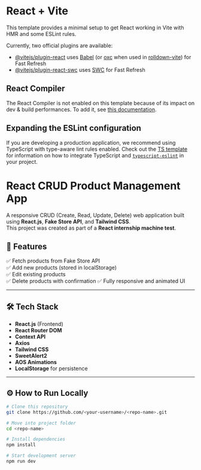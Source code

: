 # React + Vite

This template provides a minimal setup to get React working in Vite with HMR and some ESLint rules.

Currently, two official plugins are available:

- [@vitejs/plugin-react](https://github.com/vitejs/vite-plugin-react/blob/main/packages/plugin-react) uses [Babel](https://babeljs.io/) (or [oxc](https://oxc.rs) when used in [rolldown-vite](https://vite.dev/guide/rolldown)) for Fast Refresh
- [@vitejs/plugin-react-swc](https://github.com/vitejs/vite-plugin-react/blob/main/packages/plugin-react-swc) uses [SWC](https://swc.rs/) for Fast Refresh

## React Compiler

The React Compiler is not enabled on this template because of its impact on dev & build performances. To add it, see [this documentation](https://react.dev/learn/react-compiler/installation).

## Expanding the ESLint configuration

If you are developing a production application, we recommend using TypeScript with type-aware lint rules enabled. Check out the [TS template](https://github.com/vitejs/vite/tree/main/packages/create-vite/template-react-ts) for information on how to integrate TypeScript and [`typescript-eslint`](https://typescript-eslint.io) in your project.


#  React CRUD Product Management App

A responsive CRUD (Create, Read, Update, Delete) web application built using **React.js**, **Fake Store API**, and **Tailwind CSS**.  
This project was created as part of a **React internship machine test**.



## 🚀 Features

✅ Fetch products from Fake Store API  
✅ Add new products (stored in localStorage)  
✅ Edit existing products  
✅ Delete products with confirmation
✅ Fully responsive and animated UI  

---

## 🛠️ Tech Stack

- **React.js** (Frontend)
- **React Router DOM**
- **Context API**
- **Axios**
- **Tailwind CSS**
- **SweetAlert2**
- **AOS Animations**
- **LocalStorage** for persistence

---

## ⚙️ How to Run Locally

```bash
# Clone this repository
git clone https://github.com/<your-username>/<repo-name>.git

# Move into project folder
cd <repo-name>

# Install dependencies
npm install

# Start development server
npm run dev
